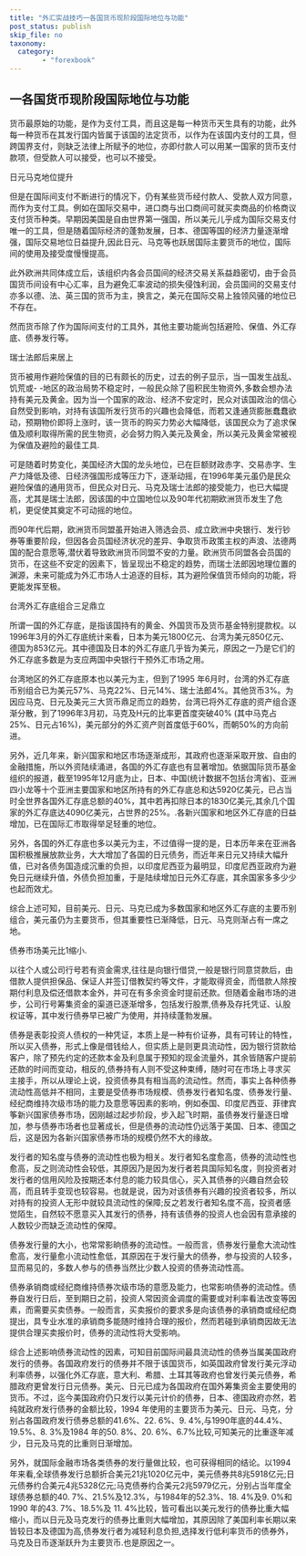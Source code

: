 ```yaml
---
title: "外汇实战技巧一各国货币现阶段国际地位与功能"
post_status: publish
skip_file: no
taxonomy:
  category:
        - "forexbook"
---
```


## 一各国货币现阶段国际地位与功能

货币最原始的功能，是作为支付工具，而且这是每一种货币天生具有的功能，此外每一种货币在其发行国内皆属于该国的法定货币，以作为在该国内支付的工具，但跨国界支付，则缺乏法律上所赋予的地位，亦即付款人可以用某一国家的货币支付款项，但受款人可以接受，也可以不接受。

日元马克地位提升

但是在国际间支付不断进行的情况下，仍有某些货币经付款人、受款人双方同意，而作为支付工具。例如在国际交易中，进口商与出口商间可就买卖商品的价格商议支付货币种类。早期因美国是自由世界第一强国，所以美元儿乎成为国际交易支付唯一的工具，但是随着国际经济的蓬勃发展，日本、德国等国的经济力量逐渐增强，国际交易地位日益提升,因此日元、马克等也跃居国际主要货币的地位，国际间的使用及接受度慢慢提高。

此外欧洲共同体成立后，该组织内各会员国间的经济交易关系益趋密切，由于会员国货币间设有中心汇率，且为避免汇率波动的损失侵蚀利润，会员国间的交易支付亦多以德、法、英三国的货币为主，换言之，美元在国际交易上独领风骚的地位已不存在。

然而货币除了作为国际间支付的工具外，其他主要功能尚包括避险、保值、外汇存底、债券发行等。

瑞士法郎后来居上

货币被用作避险保值的目的已有颇长的历史，过去的例子显示，当一国发生战乱、饥荒或- -地区的政治局势不稳定时，一般民众除了囤积民生物资外,多数会想办法持有美元及黄金。因为当一个国家的政治、经济不安定时，民众对该国政治的信心自然受到影响，对持有该国所发行货币的兴趣也会降低，而若又逢通货膨胀蠢蠢欲动，预期物价即将上涨时，该一货币的购买力势必大幅降低，该国民众为了追求保值及顺利取得所需的民生物资，必会努力购入美元及黄金，所以美元及黄金常被视为保值及避险的最佳工具.

可是随着时势变化，美国经济大国的龙头地位，已在巨额财政赤字、交易赤字、生产力降低及德、日经济强国形成等压力下，逐渐动摇，在1996年美元虽仍是民众避险保值的通用货币，但民众对日元、马克及瑞士法郎的接受能力，也已大幅提高，尤其是瑞士法郎，因该国的中立国地位以及90年代初期欧洲货币发生了危机，更促使其奠定不可动摇的地位。

而90年代后期，欧洲货币同盟虽开始进入筛选会员、成立欧洲中央银行、发行钞券等重要阶段，但因各会员国经济状况的差异、争取货币政策主权的声浪、法德两国的配合意愿等,潜伏着导致欧洲货币同盟不安的力量。欧洲货币同盟各会员国的货币，在这些不安定的因素下，皆呈现出不稳定的趋势，而瑞士法郎因地理位置的渊源，未来可能成为外汇市场人士追逐的目标，其为避险保值货币倾向的功能，将更能发挥至极。

台湾外汇存底组合三足鼎立

所谓一国的外汇存底，是指该国持有的黄金、外国货币及货币基金特别提款权。以1996年3月的外汇存底统计来看，日本为美元1800亿元、台湾为美元850亿元、德国为853亿元。其中德国及日本的外汇存底几乎皆为美元，原因之一乃是它们的外汇存底多数是为支应两国中央银行干预外汇市场之用。

台湾地区的外汇存底原本也以美元为主，但到了1995 年6月时，台湾的外汇存底币别组合已为美元57%、马克22%、日元14%、瑞士法郎4%。其他货币3%。为因应马克、日元及美元三大货币鼎足而立的趋势，台湾已将外汇存底的资产组合逐渐分散，到了1996年3月初，马克及H元的比率更首度突破40% (其中马克占25%、日元占16%)，美元部分的外汇资产则首度低于60%，而朝50%的方向前进。

另外，近几年来，新兴国家和地区市场逐渐成形，其政府也逐渐采取开放、自由的金融措施，所以外资陆续涌进，各国的外汇存底也有显著增加。依据国际货币基金组织的报道，截至1995年12月底为止，日本、中国(统计数据不包括台湾省)、亚洲四小龙等十个亚洲主要国家和地区所持有的外汇存底总和达5920亿美元，已占当时全世界各国外汇存底总额的40%，其中若再扣除日本的1830亿美元,其余几个国家的外汇存底达4090亿美元，占世界的25%。.各新兴国家和地区外汇存底的日益增加，已在国际汇市取得举足轻重的地位。

另外，各国的外汇存底也多以美元为主，不过值得一提的是，日本历年来在亚洲各国积极推展放款业务，大大增加了各国的日元债务，而近年来日元又持续大幅升值，已对各债务国造成沉重的负担，以印度尼西亚为最明显，印度尼西亚政府为避免日元继续升值，外债负担加重，于是陆续增加日元外汇存底，其余国家多多少少也起而效尤。

综合上述可知，目前美元、日元、马克已成为多数国家和地区外汇存底的主要币别组合，美元虽仍为主要货币，但其重要性已渐降低，日元、马克则渐占有一席之地。

债券市场美元比1缩小.

以往个人或公司行号若有资金需求,往往是向银行借贷,一般是银行同意贷款后，由借款人提供担保品、保证人并签订借教契约等文件，才能取得资金，而借款人除按期付利息及偿还借款本金外，并可在有多余资金时提前还款。但随着金融市场的进步，公司行号筹集资金的渠道已逐渐增多，包括发行股票,债券及存托凭证、认股权证等，其中发行债券早已被广为使用，并持续蓬勃发展。

债券是表彰投资人债权的一种凭证，本质上是一种有价证券，具有可转让的特性，所以买入债券，形式上像是借钱给人，但实质上是则更具流动性，因为银行贷款给客户，除了预先约定的还款本金及利息属于预知的现金流量外，其余皆随客户提前还款的时间而变动，相反的,债券持有人则不受这种束缚，随时可在市场上寻求买主接手，所以从理论上说，投资债券具有相当高的流动性。然而，事实上各种债券流动性高低并不相同，主要是受债券市场规模、债券发行者知名度、债券发行量、经纪商维持次级市场的能力及意愿等因素的影响，例如泰国、印度尼西亚、菲律宾筝新兴国家债券市场，因刚越过起步阶段，步入起飞时期，虽债券发行量逐日增加，参与债券市场者也显著成长，但是债券的流动性仍远落于美国、日本、德国之后，这是因为各新兴国家债券市场的规模仍然不大的缘故。

发行者的知名度与债券的流动性也极为相关。发行者知名度愈高，债券的流动性也愈高，反之则流动性会较低，其原因乃是因为发行者若具国际知名度，则投资者对发行者的信用风险及按期还本付息的能力较具信心，买入其债券的兴趣自然会较高，而且转手变现也较容易。也就是说，因为对该债券有兴趣的投资者较多，所以对持有的投资人无形中就较具流动性的保障;反之若发行者知名度不高，投资者感觉陌生，自然较不愿意买入其发行的债券，持有该债券的投资人也会因有意承接的人数较少而缺乏流动性的保障。

债券发行量的大小，也常常影晌债券的流动性。一般而言，债券发行量愈大流动性愈高，发行量愈小流动性愈低，其原因在于发行量大的债券，参与投资的人较多，显而易见的，多数人参与的债券当然比少数人投资的债券流动性高。

债券承销商或经纪商维持债券次级市场的意愿及能力，也常影响债券的流动性。债券自发行日后，至到期日之前，投资人常因资金调度的需要或对利率看法改变等因素，而需要买卖债券。一般而言，买卖报价的要求多是向该债券的承销商或经纪商提出，具专业水准的承销商多能随时维持合理的报价，然而若碰到承销商因故无法提供合理买卖报价时，债券的流动性将大受影响。

综合上述影响债券流动性的因素，可知目前国际间最具流动性的债券当属美国政府发行的债券。各国政府发行的债券并不限于该国货币，如英国政府曾发行美元浮动利率债券，以强化外汇存底，意大利、希腊、土耳其等政府也曾发行美元债券，希腊政府更曾发行日元债券。美元、日元已成为各国政府在国外筹集资金主要使用的货币。不过，迄今美国政府仍只发行以美元计价的债券，日本、德国政府亦然，若纯就政府发行债券的金额比较，1994 年使用的主要货币为美元、日元、马克，分别占各国政府发行债券总额的41.6%、22. 6%、9. 4%,与1990年底的44.4%、19.5%、8. 3%及1984 年的50. 8%、20. 6%、6.7%比较,可知美元的比重逐年减少，日元及马克的比重则日渐增加。

另外，就国际金融市场各类债券的发行量做比较，也可获得相同的结论。以1994年来看,全球债券发行总额折合美元21兆1020亿元中，美元债券共8兆5918亿元;日元债券约合美元4兆5328亿元;马克债券约合美元2兆5979亿元，分别占当年度全球债券总额的40. 7%、21.5%及12.3%，与1984年的52.3%、18. 4%及9. 0%和1990 年的43. 7%、18.5%及 11. 4%比较，皆可看出以美元发行的债券比重大幅缩小，而以日元及马克发行的债券比重则大幅增加，其原因除了美国利率长期以来皆较日本及德国为高,债券发行者为减轻利息负担,选择发行低利率货币的债券外，马克及日币逐渐跃升为主要货币.也是原因之一。
